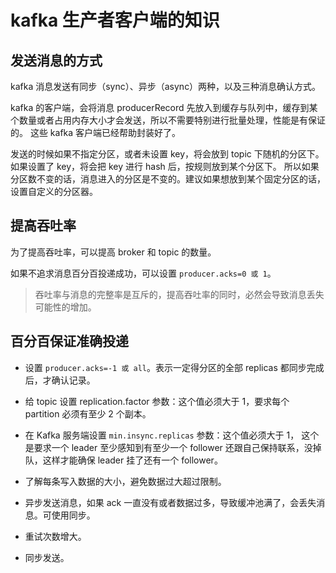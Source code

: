 # kafka 生产者客户端的知识

## 发送消息的方式

kafka 消息发送有同步（sync）、异步（async）两种，以及三种消息确认方式。

kafka 的客户端，会将消息 producerRecord 先放入到缓存与队列中，缓存到某个数量或者占用内存大小才会发送，所以不需要特别进行批量处理，性能是有保证的。
这些 kafka 客户端已经帮助封装好了。

发送的时候如果不指定分区，或者未设置 key，将会放到 topic 下随机的分区下。如果设置了 key，将会把 key 进行 hash 后，按规则放到某个分区下。
所以如果分区数不变的话，消息进入的分区是不变的。建议如果想放到某个固定分区的话，设置自定义的分区器。

## 提高吞吐率

为了提高吞吐率，可以提高 broker 和 topic 的数量。

如果不追求消息百分百投递成功，可以设置 `producer.acks=0 或 1`。

> 吞吐率与消息的完整率是互斥的，提高吞吐率的同时，必然会导致消息丢失可能性的增加。

## 百分百保证准确投递

- 设置 `producer.acks=-1 或 all`。表示一定得分区的全部 replicas 都同步完成后，才确认记录。

- 给 topic 设置 replication.factor 参数：这个值必须大于 1，要求每个 partition 必须有至少 2 个副本。

- 在 Kafka 服务端设置 `min.insync.replicas` 参数：这个值必须大于 1，
这个是要求一个 leader 至少感知到有至少一个 follower 还跟自己保持联系，没掉队，这样才能确保 leader 挂了还有一个 follower。

- 了解每条写入数据的大小，避免数据过大超过限制。

- 异步发送消息，如果 ack 一直没有或者数据过多，导致缓冲池满了，会丢失消息。可使用同步。

- 重试次数增大。

- 同步发送。

